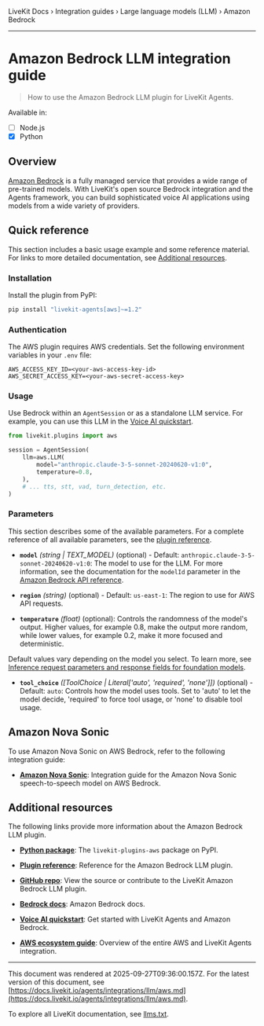LiveKit Docs › Integration guides › Large language models (LLM) › Amazon Bedrock

---

# Amazon Bedrock LLM integration guide

> How to use the Amazon Bedrock LLM plugin for LiveKit Agents.

Available in:
- [ ] Node.js
- [x] Python

## Overview

[Amazon Bedrock](https://docs.aws.amazon.com/bedrock/latest/userguide/what-is-bedrock.html) is a fully managed service that provides a wide range of pre-trained models. With LiveKit's open source Bedrock integration and the Agents framework, you can build sophisticated voice AI applications using models from a wide variety of providers.

## Quick reference

This section includes a basic usage example and some reference material. For links to more detailed documentation, see [Additional resources](#additional-resources).

### Installation

Install the plugin from PyPI:

```bash
pip install "livekit-agents[aws]~=1.2"

```

### Authentication

The AWS plugin requires AWS credentials. Set the following environment variables in your `.env` file:

```shell
AWS_ACCESS_KEY_ID=<your-aws-access-key-id>
AWS_SECRET_ACCESS_KEY=<your-aws-secret-access-key>

```

### Usage

Use Bedrock within an `AgentSession` or as a standalone LLM service. For example, you can use this LLM in the [Voice AI quickstart](https://docs.livekit.io/agents/start/voice-ai.md).

```python
from livekit.plugins import aws

session = AgentSession(
    llm=aws.LLM(
        model="anthropic.claude-3-5-sonnet-20240620-v1:0",
        temperature=0.8,
    ),
    # ... tts, stt, vad, turn_detection, etc.
)

```

### Parameters

This section describes some of the available parameters. For a complete reference of all available parameters, see the [plugin reference](https://docs.livekit.io/reference/python/v1/livekit/plugins/aws/index.html.md#livekit.plugins.aws.LLM).

- **`model`** _(string | TEXT_MODEL)_ (optional) - Default: `anthropic.claude-3-5-sonnet-20240620-v1:0`: The model to use for the LLM. For more information, see the documentation for the `modelId` parameter in the [Amazon Bedrock API reference](https://boto3.amazonaws.com/v1/documentation/api/latest/reference/services/bedrock-runtime/client/converse_stream.html).

- **`region`** _(string)_ (optional) - Default: `us-east-1`: The region to use for AWS API requests.

- **`temperature`** _(float)_ (optional): Controls the randomness of the model's output. Higher values, for example 0.8, make the output more random, while lower values, for example 0.2, make it more focused and deterministic.

Default values vary depending on the model you select. To learn more, see [Inference request parameters and response fields for foundation models](https://docs.aws.amazon.com/bedrock/latest/userguide/model-parameters.html).

- **`tool_choice`** _([ToolChoice | Literal['auto', 'required', 'none']])_ (optional) - Default: `auto`: Controls how the model uses tools. Set to 'auto' to let the model decide, 'required' to force tool usage, or 'none' to disable tool usage.

## Amazon Nova Sonic

To use Amazon Nova Sonic on AWS Bedrock, refer to the following integration guide:

- **[Amazon Nova Sonic](https://docs.livekit.io/agents/integrations/realtime/nova-sonic.md)**: Integration guide for the Amazon Nova Sonic speech-to-speech model on AWS Bedrock.

## Additional resources

The following links provide more information about the Amazon Bedrock LLM plugin.

- **[Python package](https://pypi.org/project/livekit-plugins-aws/)**: The `livekit-plugins-aws` package on PyPI.

- **[Plugin reference](https://docs.livekit.io/reference/python/v1/livekit/plugins/aws/index.html.md#livekit.plugins.aws.LLM)**: Reference for the Amazon Bedrock LLM plugin.

- **[GitHub repo](https://github.com/livekit/agents/tree/main/livekit-plugins/livekit-plugins-aws)**: View the source or contribute to the LiveKit Amazon Bedrock LLM plugin.

- **[Bedrock docs](https://docs.aws.amazon.com/bedrock/latest/userguide/what-is-bedrock.html)**: Amazon Bedrock docs.

- **[Voice AI quickstart](https://docs.livekit.io/agents/start/voice-ai.md)**: Get started with LiveKit Agents and Amazon Bedrock.

- **[AWS ecosystem guide](https://docs.livekit.io/agents/integrations/aws.md)**: Overview of the entire AWS and LiveKit Agents integration.

---

This document was rendered at 2025-09-27T09:36:00.157Z.
For the latest version of this document, see [https://docs.livekit.io/agents/integrations/llm/aws.md](https://docs.livekit.io/agents/integrations/llm/aws.md).

To explore all LiveKit documentation, see [llms.txt](https://docs.livekit.io/llms.txt).